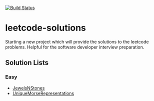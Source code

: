[![Build Status](https://travis-ci.org/pratikpalashikar/leetcode-solutions.svg?branch=master)](https://travis-ci.org/pratikpalashikar/leetcode-solutions)

# leetcode-solutions
Starting a new project which will provide the solutions to the leetcode problems. Helpful for the software developer interview preparation. 


## Solution Lists

### Easy 

- [JewelsNStones](https://github.com/pratikpalashikar/leetcode-solutions/blob/master/src/main/java/com/techmisal/easy/JewelsNStones.java)
- [UniqueMorseRepresentations](https://github.com/pratikpalashikar/leetcode-solutions/blob/master/src/main/java/com/techmisal/easy/UniqueMorseRepresentation.java)


